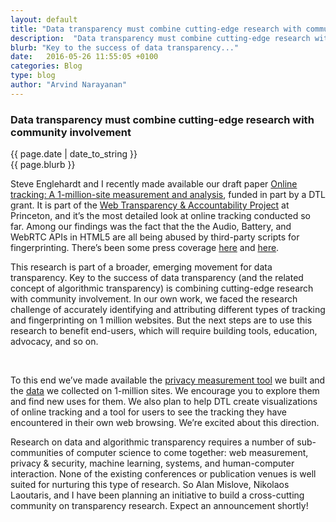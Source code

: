 ```yaml
---
layout: default
title: "Data transparency must combine cutting-edge research with community involvement"
description:  "Data transparency must combine cutting-edge research with community involvement"
blurb: "Key to the success of data transparency..."
date:   2016-05-26 11:55:05 +0100
categories: Blog	
type: blog
author: "Arvind Narayanan"
---
```


<div class="post-container">
<h3> Data transparency must combine cutting-edge research with community involvement</h3> 


<div class="post-date">
{{ page.date | date_to_string }}
</div>

<div class="blurb">
{{ page.blurb }}
</div>

<div class="post-body">
<p>
 Steve Englehardt and I recently made available our draft paper <a href="https://webtransparency.cs.princeton.edu/webcensus/index.html">Online tracking: A 1-million-site measurement and analysis</a>, funded in part by a DTL grant. It is part of the <a href="https://webtap.princeton.edu/">Web Transparency & Accountability Project</a> at Princeton, and it’s the most detailed look at online tracking conducted so far. Among our findings was the fact that the the Audio, Battery, and WebRTC APIs in HTML5 are all being abused by third-party scripts for fingerprinting. There’s been some press coverage <a href="https://www.technologyreview.com/s/601488/largest-study-of-online-tracking-proves-google-really-is-watching-us-all/">here</a> and <a href="http://techcrunch.com/2016/05/19/audio-fingerprinting-being-used-to-track-web-users-study-finds/">here</a>.
  </p>

<p>
 This research is part of a broader, emerging movement for data transparency. Key to the success of data transparency (and the related concept of algorithmic transparency) is combining cutting-edge research with community involvement. In our own work, we faced the research challenge of accurately identifying and attributing different types of tracking and fingerprinting on 1 million websites. But the next steps are to use this research to benefit end-users, which will require building tools, education, advocacy, and so on.
 </p>
<br>
 
 <p>
  To this end we’ve made available the <a href="https://github.com/citp/OpenWPM/">privacy measurement tool</a> we built and the <a href="https://webtransparency.cs.princeton.edu/webcensus/index.html#data">data</a> we collected on 1-million sites. We encourage you to explore them and find new uses for them. We also plan to help DTL create visualizations of online tracking and a tool for users to see the tracking they have encountered in their own web browsing. We’re excited about this direction.
</p>
<p>
 Research on data and algorithmic transparency requires a number of sub-communities of computer science to come together: web measurement, privacy & security, machine learning, systems, and human-computer interaction. None of the existing conferences or publication venues is well suited for nurturing this type of research. So Alan Mislove, Nikolaos Laoutaris, and I have been planning an initiative to build a cross-cutting community on transparency research. Expect an announcement shortly!

</p>
 
 


<!-- <div class="row">
	<div class="col-sm-12"> 
		<a href="http://www.dtlconferences.org/"><img class="img-responsive" title="" src="/images/2016-jumbologo.png"> </a>
	</div>
	</div> -->

 <p>
 
</p>
<!-- close post body -->
</div>
</div>
